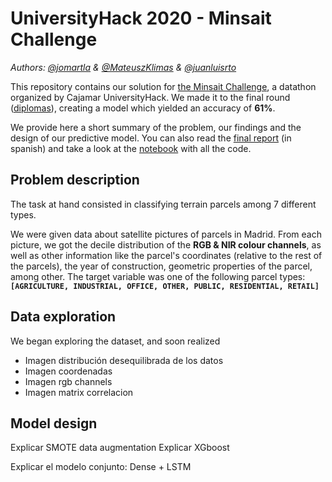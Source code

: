 # UniversityHack 2020 - Minsait Challenge
*Authors: [@jomartla](https://github.com/jomartla) &amp; [@MateuszKlimas](https://github.com/MateuszKlimas) &amp; [@juanluisrto](https://github.com/juanluisrto)*

This repository contains our solution for [the Minsait Challenge](https://www.cajamardatalab.com/datathon-cajamar-universityhack-2020/retos/predictivo/), a datathon organized by Cajamar UniversityHack.
We made it to the final round ([diplomas](/diplomas/)), creating a model which yielded an accuracy of **61%**.

We provide here a short summary of the problem, our findings and the design of our predictive model. You can also read the [final report](final_report.pdf) (in spanish) and take a look at the [notebook](Code/MINSAIT_bester_manns_final_solution.ipynb) with all the code.

## Problem description
The task at hand consisted in classifying terrain parcels among 7 different types.

We were given data about satellite pictures of parcels in Madrid. From each picture, we got the decile distribution of the **RGB & NIR colour channels**, as well as other information like the parcel's coordinates (relative to the rest of the parcels), the year of construction, geometric properties of the parcel, among other. The target variable was one of the following parcel types: **`[AGRICULTURE, INDUSTRIAL, OFFICE, OTHER, PUBLIC, RESIDENTIAL, RETAIL]`**

## Data exploration
We began exploring the dataset, and soon realized 

- Imagen distribución desequilibrada de los datos
- Imagen coordenadas
- Imagen rgb channels
- Imagen matrix correlacion


## Model design

Explicar SMOTE data augmentation
Explicar XGboost

Explicar el modelo conjunto: Dense + LSTM

